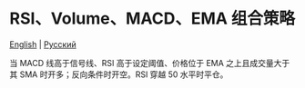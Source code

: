# RSI、Volume、MACD、EMA 组合策略
[English](README.md) | [Русский](README_ru.md)

当 MACD 线高于信号线、RSI 高于设定阈值、价格位于 EMA 之上且成交量大于其 SMA 时开多；反向条件时开空。RSI 穿越 50 水平时平仓。
